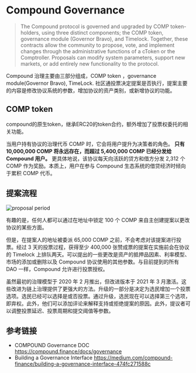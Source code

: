 # Compound Governance

> The Compound protocol is governed and upgraded by COMP token-holders, using three distinct components; the COMP token, governance module (Governor Bravo), and Timelock. Together, these contracts allow the community to propose, vote, and implement changes through the administrative functions of a cToken or the Comptroller. Proposals can modify system parameters, support new markets, or add entirely new functionality to the protocol.

Compound 治理主要由三部分组成，COMP token ，governance module(Governor Bravo), TimeLock. 社区通投票决定提案是否执行，提案主要的内容是修改协议系统的参数，增加协议的资产类别，或新增协议的功能。

## COMP token

compound的原生token，继承ERC20的token合约，额外增加了投票权委托的相关功能。

当用户持有协议的治理代币 COMP 时，它会将用户提升为决策者的角色。
**只有 10,000,000 COMP 将永远存在，而超过 5,400,000 COMP 已经分发给 Compound 用户。**
更具体地说，该协议每天向活跃的贷方和借方分发 2,312 个 COMP 作为奖励。本质上，用户在参与 Compound 生态系统的借贷经济时倾向于累积 COMP 代币。

## 提案流程

![proposal period](https://compound.finance/images/gov_diagram.png)

有趣的是，任何人都可以通过在地址中锁定 100 个 COMP 来自主创建提案以更改协议的某些方面。

但是，在提案人的地址被委派 65,000 COMP 之前，不会考虑对该提案进行投票。经过 3 天的投票过程，获得至少 400,000 张赞成票的提案在实施前会在协议的 Timelock 上排队两天。可以提出的一些更改是资产的抵押品因素、利率模型、市场的添加或删除以及 Compound 协议使用的其他参数。与目前提到的所有 DAO 一样，Compound 允许进行投票授权。

虽然最初的治理模型于 2020 年 2 月推出，但改进版本于 2021 年 3 月激活。这些改进为链上治理提供了更强大的方法。升级的一部分是决定为选民增加一个投票选项。选民已经可以选择是或否投票。通过升级，选民现在可以选择第三个选项，即弃权。此外，他们可以添加评论来解释支持或拒绝提案的原因。此外，提议者可以调整投票延迟、投票周期和提交阈值等参数。

## 参考链接

- COMPOUND Governance DOC <https://compound.finance/docs/governance>
- Building a Governance Interface <https://medium.com/compound-finance/building-a-governance-interface-474fc271588c>
